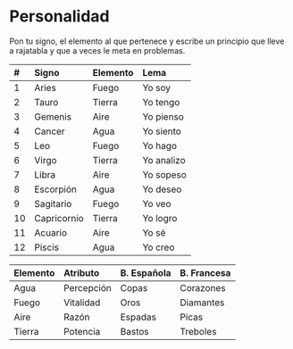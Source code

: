 
Personalidad
============

Pon tu signo, el elemento al que pertenece y escribe un principio que lleve a rajatabla y que a veces le meta en problemas.

| #  | Signo       | Elemento | Lema       |
| :- | :---------- | :------- | :--------- |
| 1  | Aries       | Fuego    | Yo soy     |
| 2  | Tauro       | Tierra   | Yo tengo   |
| 3  | Gemenis     | Aire     | Yo pienso  |
| 4  | Cancer      | Agua     | Yo siento  |
| 5  | Leo         | Fuego    | Yo hago    |
| 6  | Virgo       | Tierra   | Yo analizo |
| 7  | Libra       | Aire     | Yo sopeso  |
| 8  | Escorpión   | Agua     | Yo deseo   |
| 9  | Sagitario   | Fuego    | Yo veo     |
| 10 | Capricornio | Tierra   | Yo logro   |
| 11 | Acuario     | Aire     | Yo sé      |
| 12 | Piscis      | Agua     | Yo creo    |

| Elemento | Atributo   | B. Española | B. Francesa |
| :------- | :--------- | :---------- | :---------- |
| Agua     | Percepción | Copas       | Corazones   |
| Fuego    | Vitalidad  | Oros        | Diamantes   |
| Aire     | Razón      | Espadas     | Picas       |
| Tierra   | Potencia   | Bastos      | Treboles    |
